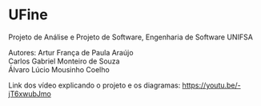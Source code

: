 # UFine
Projeto de Análise e Projeto de Software, Engenharia de Software UNIFSA

Autores:
  Artur França de Paula Araújo  
  Carlos Gabriel Monteiro de Souza  
  Álvaro Lúcio Mousinho Coelho  

Link dos vídeo explicando o projeto e os diagramas:
  https://youtu.be/-jT6xwubJmo
